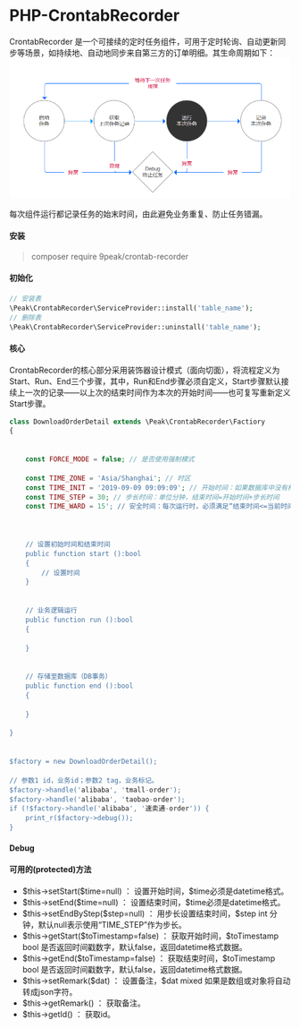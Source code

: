# PHP-CrontabRecorder

CrontabRecorder 是一个可接续的定时任务组件，可用于定时轮询、自动更新同步等场景，如持续地、自动地同步来自第三方的订单明细。其生命周期如下：<br>
![work-float](https://raw.githubusercontent.com/9PEAK/PHP-CrontabRecorder/attachment/wrok-float.png)

每次组件运行都记录任务的始末时间，由此避免业务重复、防止任务错漏。<br>


#### 安装
> composer require 9peak/crontab-recorder

#### 初始化
```php
// 安装表
\Peak\CrontabRecorder\ServiceProvider::install('table_name');
// 删除表
\Peak\CrontabRecorder\ServiceProvider::uninstall('table_name');
```

#### 核心
CrontabRecorder的核心部分采用装饰器设计模式（面向切面），将流程定义为Start、Run、End三个步骤，其中，Run和End步骤必须自定义，Start步骤默认接续上一次的记录——以上次的结束时间作为本次的开始时间——也可复写重新定义Start步骤。

```php
class DownloadOrderDetail extends \Peak\CrontabRecorder\Factiory
{

    
    const FORCE_MODE = false; // 是否使用强制模式
    
    const TIME_ZONE = 'Asia/Shanghai'; // 时区
    const TIME_INIT = '2019-09-09 09:09:09'; // 开始时间：如果数据库中没有相应记录将以此作为开始时间
    const TIME_STEP = 30; // 步长时间：单位分钟，结束时间=开始时间+步长时间
    const TIME_WARD = 15'; // 安全时间：每次运行时，必须满足“结束时间<=当前时间-安全时间”，否则任务停止。
    
    
    
    // 设置初始时间和结束时间
    public function start ():bool
    {
        // 设置时间
    }
    
    
    // 业务逻辑运行
    public function run ():bool
    {
    
    }
        

    // 存储至数据库（DB事务）
    public function end ():bool
    {
    
    }

}


$factory = new DownloadOrderDetail();

// 参数1 id，业务id；参数2 tag，业务标记。
$factory->handle('alibaba', 'tmall-order');
$factory->handle('alibaba', 'taobao-order');
if (!$factory->handle('alibaba', '速卖通-order')) {
    print_r($factory->debug());
}

```

#### Debug




#### 可用的(protected)方法
<ul>
    <li>$this->setStart($time=null) ： 设置开始时间，$time必须是datetime格式。</li>
    <li>$this->setEnd($time=null) ： 设置结束时间，$time必须是datetime格式。</li>
    <li>$this->setEndByStep($step=null) ： 用步长设置结束时间，$step int 分钟，默认null表示使用“TIME_STEP”作为步长。</li>
    <li>$this->getStart($toTimestamp=false) ： 获取开始时间，$toTimestamp bool 是否返回时间戳数字，默认false，返回datetime格式数据。</li>
    <li>$this->getEnd($toTimestamp=false) ： 获取结束时间，$toTimestamp bool 是否返回时间戳数字，默认false，返回datetime格式数据。</li>
    <li>$this->setRemark($dat) ： 设置备注，$dat mixed 如果是数组或对象将自动转成json字符。</li>
    <li>$this->getRemark() ： 获取备注。</li>
    <li>$this->getId() ： 获取id。</li>
</ul>
